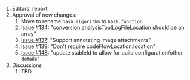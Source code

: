 1. Editors' report
3. Approval of new changes:
    1. Move to rename `hash.algorithm` to `hash.function`.
    1. [Issue #134](https://github.com/oasis-tcs/sarif-spec/issues/134): "conversion.analysisToolLogFileLocation should be an array"
    1. [Issue #137](https://github.com/oasis-tcs/sarif-spec/issues/137): "Support annotating image attachments"
    1. [Issue #139](https://github.com/oasis-tcs/sarif-spec/issues/139): "Don't require codeFlowLocation.location"
    1. [Issue #148](https://github.com/oasis-tcs/sarif-spec/issues/148): "update stableId to allow for build configuration/other details"
4. Discussions
    1. TBD
